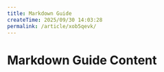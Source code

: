 ```yaml
---
title: Markdown Guide
createTime: 2025/09/30 14:03:28
permalink: /article/xob5qevk/
---
```

 
# Markdown Guide Content 
